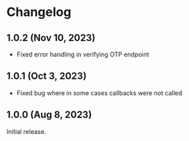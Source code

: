 # Changelog

## 1.0.2 (Nov 10, 2023)

- Fixed error handling in verifying OTP endpoint

## 1.0.1 (Oct 3, 2023)

- Fixed bug where in some cases callbacks were not called

## 1.0.0 (Aug 8, 2023)

Initial release.
